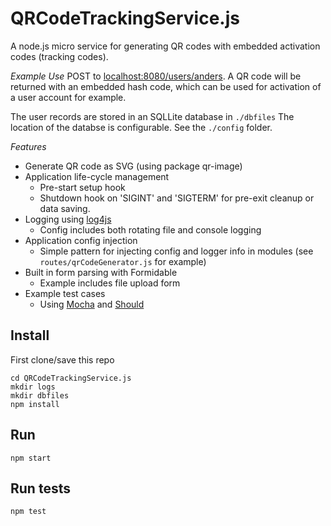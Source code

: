 # QRCodeTrackingService.js
A node.js micro service for generating QR codes with embedded activation codes (tracking codes).

*Example Use*
POST to [localhost:8080/users/anders](http://localhost:8080/users/anders). 
A QR code will be returned with an embedded hash code, which can be used for activation of a user account for example.

The user records are stored in an SQLLite database in ```./dbfiles``` 
The location of the databse is configurable. See the ```./config``` folder.

*Features*
- Generate QR code as SVG (using package qr-image)
- Application life-cycle management
    * Pre-start setup hook
    * Shutdown hook on 'SIGINT' and 'SIGTERM' for pre-exit cleanup or data saving.
- Logging using [log4js](https://github.com/nomiddlename/log4js-node)
    * Config includes both rotating file and console logging
- Application config injection
    * Simple pattern for injecting config and logger info in modules (see `routes/qrCodeGenerator.js` for example)
- Built in form parsing with Formidable
    * Example includes file upload form
- Example test cases 
    * Using [Mocha](http://visionmedia.github.io/mocha/) and [Should](https://github.com/visionmedia/should.js/)

## Install
First clone/save this repo

    cd QRCodeTrackingService.js
    mkdir logs
    mkdir dbfiles
	npm install
## Run
	npm start
## Run tests
	npm test
	